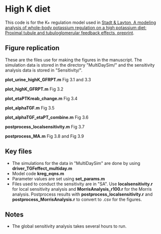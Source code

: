 # High K diet
This code is for the K+ regulation model used in [Stadt & Layton, A modeling analysis of whole-body potassium regulation on a high potassium diet: Proximal tubule and tubuloglomerular feedback effects, preprint](https://www.biorxiv.org/content/10.1101/2023.12.12.571254v1.abstract). 



## Figure replication
These are the files use for making the figures in the manuscript. The simulation data is stored in the directory "MultiDaySim/" and the sensitivity analysis data is stored in "Sensitivity/". 

**plot_urine_highK_GFRPT.m** Fig 3.1 and 3.3

**plot_highK_GFRPT.m** Fig 3.2

**plot_etaPTKreab_change.m** Fig 3.4

**plot_alphaTGF.m** Fig 3.5

**plot_alphaTGF_etaPT_combine.m** Fig 3.6

**postprocess_localsensitivity.m** Fig 3.7

**postprocess_MA.m** Fig 3.8 and Fig 3.9



## Key files
- The simulations for the data in "MultiDaySim" are done by using **driver_TGFeffect_multiday.m**
- Model code **kreg_eqns.m**
- Parameter values are set using **set_params.m**
- Files used to conduct the sensitivity are in "SA". Use **localsensitivity.r** for local sensitivity analysis and **MorrisAnalysis_r100.r** for the Morris analysis. Postprocess results with **postprocess_localsensitivity.r** and **postprocess_MorrisAnalysis.r** to convert to .csv for the figures.


## Notes
- The global sensitivity analysis takes several hours to run.

